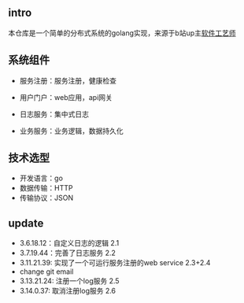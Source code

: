 ## intro

本仓库是一个简单的分布式系统的golang实现，来源于b站up主[软件工艺师](https://space.bilibili.com/361469957)

## 系统组件

* 服务注册：服务注册，健康检查

* 用户门户：web应用，api网关

* 日志服务：集中式日志

* 业务服务：业务逻辑，数据持久化

## 技术选型

* 开发语言：go
* 数据传输：HTTP
* 传输协议：JSON

## update

* 3.6.18.12：自定义日志的逻辑 2.1
* 3.7.19.44：完善了日志服务 2.2
* 3.11.21.39: 实现了一个可运行服务注册的web service 2.3+2.4
* change git email
* 3.13.21.24: 注册一个log服务 2.5
* 3.14.0.37: 取消注册log服务 2.6
